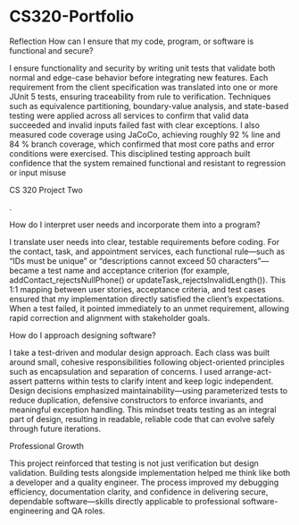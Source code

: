 # CS320-Portfolio
Reflection
How can I ensure that my code, program, or software is functional and secure?

I ensure functionality and security by writing unit tests that validate both normal and edge-case behavior before integrating new features. Each requirement from the client specification was translated into one or more JUnit 5 tests, ensuring traceability from rule to verification. Techniques such as equivalence partitioning, boundary-value analysis, and state-based testing were applied across all services to confirm that valid data succeeded and invalid inputs failed fast with clear exceptions.
I also measured code coverage using JaCoCo, achieving roughly 92 % line and 84 % branch coverage, which confirmed that most core paths and error conditions were exercised. This disciplined testing approach built confidence that the system remained functional and resistant to regression or input misuse

CS 320 Project Two

.

How do I interpret user needs and incorporate them into a program?

I translate user needs into clear, testable requirements before coding. For the contact, task, and appointment services, each functional rule—such as “IDs must be unique” or “descriptions cannot exceed 50 characters”—became a test name and acceptance criterion (for example, addContact_rejectsNullPhone() or updateTask_rejectsInvalidLength()).
This 1:1 mapping between user stories, acceptance criteria, and test cases ensured that my implementation directly satisfied the client’s expectations. When a test failed, it pointed immediately to an unmet requirement, allowing rapid correction and alignment with stakeholder goals.

How do I approach designing software?

I take a test-driven and modular design approach. Each class was built around small, cohesive responsibilities following object-oriented principles such as encapsulation and separation of concerns. I used arrange-act-assert patterns within tests to clarify intent and keep logic independent.
Design decisions emphasized maintainability—using parameterized tests to reduce duplication, defensive constructors to enforce invariants, and meaningful exception handling. This mindset treats testing as an integral part of design, resulting in readable, reliable code that can evolve safely through future iterations.

Professional Growth

This project reinforced that testing is not just verification but design validation. Building tests alongside implementation helped me think like both a developer and a quality engineer. The process improved my debugging efficiency, documentation clarity, and confidence in delivering secure, dependable software—skills directly applicable to professional software-engineering and QA roles.
